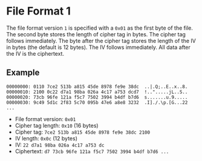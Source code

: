 # File Format 1

The file format version `1` is specified with a `0x01` as the first byte of the file.
The second byte stores the length of cipher tag in bytes. The cipher tag follows
immediately.
The byte after the cipher tag stores the length of the IV in bytes (the default
is 12 bytes). The IV follows immediately.
All data after the IV is the ciphertext.

## Example

```
00000000: 0110 7ce2 513b a815 45de 8978 fe9e 38dc  ..|.Q;..E..x..8.
00000010: 2100 0c22 d7a1 98ba 026a 4c17 a753 dcd7  !..".....jL..S..
00000020: 73cb 96fe 121a f5c7 7502 3994 b4df b7d6  s.......u.9.....
00000030: 9c49 5d1c 2f83 5c70 095b 47e6 a8e8 3232  .I]./.\p.[G...22
...
```

* File format version: `0x01`
* Cipher tag length: `0x10` (16 bytes)
* Cipher tag: `7ce2 513b a815 45de 8978 fe9e 38dc 2100`
* IV length: `0x0c` (12 bytes)
* IV: `22 d7a1 98ba 026a 4c17 a753 dc`
* Ciphertext: `d7 73cb 96fe 121a f5c7 7502 3994 b4df b7d6 ...`
